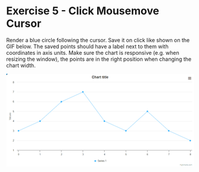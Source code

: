 # Exercise 5 - Click Mousemove Cursor

Render a blue circle following the cursor. Save it on click like shown on the
GIF below. The saved points should have a label next to them with coordinates in
axis units. Make sure the chart is responsive (e.g. when resizing the window), the points are in the right
position when changing the chart width.

![exercise.gif](exercise.gif)

